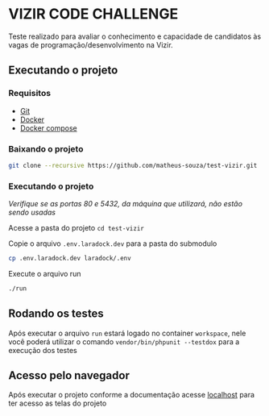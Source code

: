 # VIZIR CODE CHALLENGE
Teste realizado para avaliar o conhecimento e capacidade de candidatos às vagas de programação/desenvolvimento na Vizir.

## Executando o projeto
### Requisitos
- [Git](https://git-scm.com/)
- [Docker](https://www.docker.com/)
- [Docker compose](https://docs.docker.com/compose/)

### Baixando o projeto
```bash
git clone --recursive https://github.com/matheus-souza/test-vizir.git
```
### Executando o projeto
*Verifique se as portas 80 e 5432, da máquina que utilizará, não estão sendo usadas*

Acesse a pasta do projeto ```cd test-vizir```

Copie o arquivo ```.env.laradock.dev``` para a pasta do submodulo
```bash
cp .env.laradock.dev laradock/.env
```

Execute o arquivo run
```bash
./run
```

## Rodando os testes
Após executar o arquivo ```run``` estará logado no container ```workspace```, nele você poderá utilizar o comando ```vendor/bin/phpunit --testdox``` para a execução dos testes  

## Acesso pelo navegador
Após executar o projeto conforme a documentação acesse [localhost](http://localhost) para ter acesso as telas do projeto
